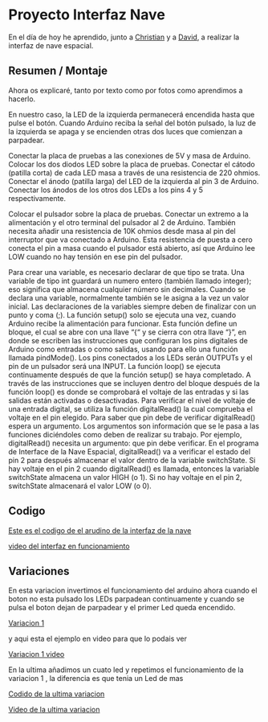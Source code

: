 # Proyecto Interfaz Nave 
En el día de hoy he aprendido, junto a [Christian](https://github.com/Tabrih) y a [David](https://github.com/DavidMenCam), a realizar la interfaz de nave espacial.
## Resumen / Montaje 

Ahora os explicaré, tanto por texto como por fotos como aprendimos a hacerlo.

En nuestro caso, la LED de la izquierda permanecerá encendida hasta que pulse el botón. Cuando Arduino reciba la señal del botón pulsado, la luz de la izquierda se apaga y se encienden otras dos luces que comienzan a parpadear.


Conectar la placa de pruebas a las conexiones de 5V y masa de Arduino. Colocar los dos diodos LED sobre la placa de pruebas. Conectar el cátodo (patilla corta) de cada LED masa a través de una resistencia de 220 ohmios. Conectar el ánodo (patilla larga) del LED de la izquierda al pin 3 de Arduino. Conectar los ánodos de los otros dos LEDs a los pins 4 y 5 respectivamente.


Colocar el pulsador sobre la placa de pruebas. Conectar un extremo a la alimentación y el otro terminal del pulsador al 2 de Arduino. También necesita añadir una resistencia de 10K ohmios desde masa al pin del interruptor que va conectado a Arduino. Esta resistencia de puesta a cero conecta el pin a masa cuando el pulsador está abierto, así que Arduino lee LOW cuando no hay tensión en ese pin del pulsador.


Para crear una variable, es necesario declarar de que tipo se trata. Una variable de tipo int guardará un numero entero (también llamado integer); eso significa que almacena cualquier número sin decimales. Cuando se declara una variable, normalmente también se le asigna a la vez un valor inicial. Las declaraciones de la variables siempre deben de finalizar con un punto y coma (;). La función setup() solo se ejecuta una vez, cuando Arduino recibe la alimentación para funcionar. Esta función define un bloque, el cual se abre con una llave “{“ y se cierra con otra llave “}”, en donde se escriben las instrucciones que configuran los pins digitales de Arduino como entradas o como salidas, usando para ello una función llamada pindMode(). Los pins conectados a los LEDs serán OUTPUTs y el pin de un pulsador será una INPUT. La función loop() se ejecuta continuamente después de que la función setup() se haya completado. A través de las instrucciones que se incluyen dentro del bloque después de la función loop() es donde se comprobará el voltaje de las entradas y si las salidas están activadas o desactivadas. Para verificar el nivel de voltaje de una entrada digital, se utiliza la función digitalRead() la cual comprueba el voltaje en el pin elegido. Para saber que pin debe de verificar digitalRead() espera un argumento. Los argumentos son información que se le pasa a las funciones diciéndoles como deben de realizar su trabajo. Por ejemplo, digitalRead() necesita un argumento: que pin debe verificar. En el programa de Interface de la Nave Espacial, digitalRead() va a verificar el estado del pin 2 para después almacenar el valor dentro de la variable switchState. Si hay voltaje en el pin 2 cuando digitalRead() es llamada, entonces la variable switchState almacena un valor HIGH (o 1). Si no hay voltaje en el pin 2, switchState almacenará el valor LOW (o 0).

## Codigo 

[Este es el codigo de el arudino de la interfaz de la nave ](https://github.com/DavidMenCam/Arduino/blob/main/variacion%201/lo_o_ko_k_l.ino)

[video del interfaz en funcionamiento](https://youtu.be/ey4Wmv3uzh4)

## Variaciones

En esta variacion invertimos el funcionamiento del arduino ahora cuando el boton no esta pulsado los LEDs parpadean continuamente y cuando se pulsa el boton dejan de parpadear y el primer Led queda encendido.

[Variacion 1](https://github.com/DavidMenCam/Arduino/blob/main/variacion%202/low.ino)

y aqui esta el ejemplo en video para que lo podais ver 

[Variacion 1 video](https://www.youtube.com/watch?v=Sl5UKPwK2mo)


En la ultima añadimos un cuato led y repetimos el funcionamiento de la variacion 1 , la diferencia es que tenia un Led de mas 

[Codido de la ultima variacion ]()

[Video de la ultima variacion](https://youtu.be/B4rhuzqbJ8I)

